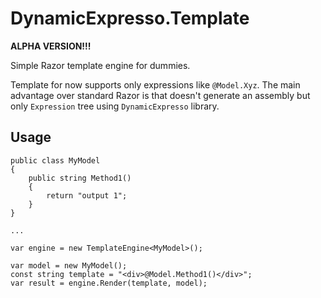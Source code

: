 # DynamicExpresso.Template

**ALPHA VERSION!!!**

Simple Razor template engine for dummies.

Template for now supports only expressions like `@Model.Xyz`. The main advantage over standard Razor is that doesn't generate an assembly 
but only `Expression` tree using `DynamicExpresso` library.

## Usage

	public class MyModel
	{
		public string Method1()
		{
			return "output 1";
		}
	}

	...

	var engine = new TemplateEngine<MyModel>();

	var model = new MyModel();
	const string template = "<div>@Model.Method1()</div>";
	var result = engine.Render(template, model);
